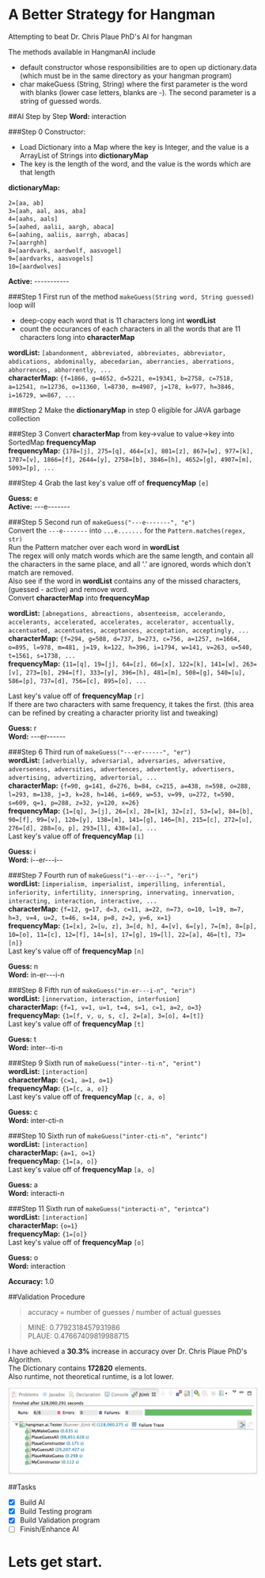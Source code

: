 A Better Strategy for Hangman
==========

Attempting to beat Dr. Chris Plaue PhD's AI for hangman

The methods available in HangmanAI include
- default constructor whose responsibilities are to open up dictionary.data (which must be in the same directory as your hangman program)
- char makeGuess (String, String) where the first parameter is the word with blanks (lower case letters, blanks are -). The second parameter is a string of guessed words. 

##AI Step by Step
**Word:** interaction

###Step 0
Constructor:
* Load Dictionary into a Map where the key is Integer, and the value is a ArrayList of Strings into **dictionaryMap**
* The key is the length of the word, and the value is the words which are that length

**dictionaryMap:**  
```
2=[aa, ab]
3=[aah, aal, aas, aba]
4=[aahs, aals]
5=[aahed, aalii, aargh, abaca]
6=[aahing, aaliis, aarrgh, abacas]
7=[aarrghh]
8=[aardvark, aardwolf, aasvogel]
9=[aardvarks, aasvogels]
10=[aardwolves]
```

**Active:** -----------

###Step 1
First run of the method `makeGuess(String word, String guessed)` loop will
* deep-copy each word that is 11 characters long int **wordList**
* count the occurances of each characters in all the words that are 11 characters long into **characterMap**

**wordList:** `[abandonment, abbreviated, abbreviates, abbreviator, abdications, abdominally, abecedarian, aberrancies, aberrations, abhorrences, abhorrently, ...`  
**characterMap:** `{f=1866, g=4652, d=5221, e=19341, b=2758, c=7518, a=12541, n=12736, o=11360, l=8730, m=4907, j=178, k=977, h=3846, i=16729, w=867, ...`

###Step 2
Make the **dictionaryMap** in step 0 eligible for JAVA garbage collection

###Step 3
Convert **characterMap** from key->value to value->key into SortedMap **frequencyMap**  
**frequencyMap:** `{178=[j], 275=[q], 464=[x], 801=[z], 867=[w], 977=[k], 1707=[v], 1866=[f], 2644=[y], 2758=[b], 3846=[h], 4652=[g], 4907=[m], 5093=[p], ...`

###Step 4
Grab the last key's value off of **frequencyMap** `[e]`

**Guess:** e  
**Active:** ---e-------

###Step 5
Second run of `makeGuess("---e-------", "e")`  
Convert the `---e-------` into `...e.......` for the `Pattern.matches(regex, str)`  
Run the Pattern matcher over each word in **wordList**  
The regex will only match words which are the same length, and contain all the characters in the same place, and all '.' are ignored, words which don't match are removed.  
Also see if the word in **wordList** contains any of the missed characters, (guessed - active) and remove word.  
Convert **characterMap** into **frequencyMap**  

**wordList:** `[abnegations, abreactions, absenteeism, accelerando, accelerants, accelerated, accelerates, accelerator, accentually, accentuated, accentuates, acceptances, acceptation, acceptingly, ...`  
**characterMap:** `{f=294, g=508, d=737, b=273, c=756, a=1257, n=1664, o=895, l=978, m=481, j=19, k=122, h=396, i=1794, w=141, v=263, u=540, t=1561, s=1738, ...`  
**frequencyMap:** `{11=[q], 19=[j], 64=[z], 66=[x], 122=[k], 141=[w], 263=[v], 273=[b], 294=[f], 333=[y], 396=[h], 481=[m], 508=[g], 540=[u], 586=[p], 737=[d], 756=[c], 895=[o], ...`

Last key's value off of **frequencyMap** `[r]`  
If there are two characters with same frequency, it takes the first. (this area can be refined by creating a character priority list and tweaking)

**Guess:** r  
**Word:** ---er------

###Step 6
Third run of `makeGuess("---er------", "er")`  
**wordList:** `[adverbially, adversarial, adversaries, adversative, adverseness, adversities, advertences, advertently, advertisers, advertising, advertizing, advertorial, ...`  
**characterMap:** `{f=90, g=141, d=276, b=84, c=215, a=438, n=598, o=288, l=293, m=138, j=3, k=28, h=146, i=669, w=53, v=99, u=272, t=590, s=609, q=1, p=288, z=32, y=120, x=26}`  
**frequencyMap:** `{1=[q], 3=[j], 26=[x], 28=[k], 32=[z], 53=[w], 84=[b], 90=[f], 99=[v], 120=[y], 138=[m], 141=[g], 146=[h], 215=[c], 272=[u], 276=[d], 288=[o, p], 293=[l], 438=[a], ...`  
Last key's value off of **frequencyMap** `[i]`  

**Guess:** i  
**Word:** i--er---i--

###Step 7
Fourth run of `makeGuess("i--er---i--", "eri")`  
**wordList:** `[imperialism, imperialist, imperilling, inferential, inferiority, infertility, innerspring, innervating, innervation, interacting, interaction, interactive, ...`  
**characterMap:** `{f=12, g=17, d=3, c=11, a=22, n=73, o=10, l=19, m=7, h=3, v=4, u=2, t=46, s=14, p=8, z=2, y=6, x=1}`  
**frequencyMap:** `{1=[x], 2=[u, z], 3=[d, h], 4=[v], 6=[y], 7=[m], 8=[p], 10=[o], 11=[c], 12=[f], 14=[s], 17=[g], 19=[l], 22=[a], 46=[t], 73=[n]}`  
Last key's value off of **frequencyMap** `[n]`  

**Guess:** n  
**Word:** in-er---i-n

###Step 8
Fifth run of `makeGuess("in-er---i-n", "erin")`  
**wordList:** `[innervation, interaction, interfusion]`  
**characterMap:** `{f=1, v=1, u=1, t=4, s=1, c=1, a=2, o=3}`  
**frequencyMap:** `{1=[f, v, u, s, c], 2=[a], 3=[o], 4=[t]}`  
Last key's value off of **frequencyMap** `[t]`  

**Guess:** t  
**Word:** inter--ti-n

###Step 9
Sixth run of `makeGuess("inter--ti-n", "erint")`  
**wordList:** `[interaction]`  
**characterMap:** `{c=1, a=1, o=1}`  
**frequencyMap:** `{1=[c, a, o]}`  
Last key's value off of **frequencyMap** `[c, a, o]`  

**Guess:** c  
**Word:** inter-cti-n

###Step 10
Sixth run of `makeGuess("inter-cti-n", "erintc")`  
**wordList:** `[interaction]`  
**characterMap:** `{a=1, o=1}`  
**frequencyMap:** `{1=[a, o]}`  
Last key's value off of **frequencyMap** `[a, o]`  

**Guess:** a  
**Word:** interacti-n

###Step 11
Sixth run of `makeGuess("interacti-n", "erintca")`  
**wordList:** `[interaction]`  
**characterMap:** `{o=1}`  
**frequencyMap:** `{1=[o]}`  
Last key's value off of **frequencyMap** `[o]`  

**Guess:** o  
**Word:** interaction

**Accuracy:** 1.0

##Validation Procedure
> accuracy = number of guesses / number of actual guesses

> MINE: 0.7792318457931986  
> PLAUE: 0.47667409819988715


I have achieved a **30.3%** increase in accuracy over Dr. Chris Plaue PhD's Algorithm.  
The Dictionary contains **172820** elements.  
Also runtime, not theoretical runtime, is a lot lower.

![runtime](https://raw.githubusercontent.com/vincentclee/hangman_ai/master/images/panning.jpg)

##Tasks
- [x] Build AI
- [x] Build Testing program
- [x] Build Validation program
- [ ] Finish/Enhance AI

# Lets get start.
